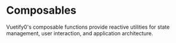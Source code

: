 # Composables

Vuetify0's composable functions provide reactive utilities for state management, user interaction, and application architecture.

